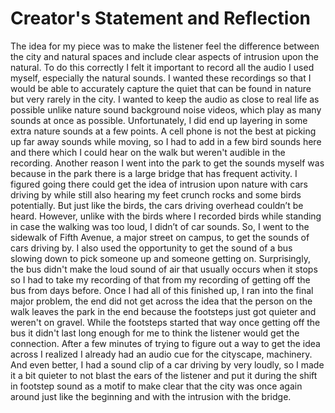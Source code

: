 # Creator's Statement and Reflection
The idea for my piece was to make the listener feel the difference between the city and natural spaces and include clear aspects of intrusion upon the natural. To do this correctly I felt it important to record all the audio I used myself, especially the natural sounds. I wanted these recordings so that I would be able to accurately capture the quiet that can be found in nature but very rarely in the city. I wanted to keep the audio as close to real life as possible unlike nature sound background noise videos, which play as many sounds at once as possible. Unfortunately, I did end up layering in some extra nature sounds at a few points. A cell phone is not the best at picking up far away sounds while moving, so I had to add in a few bird sounds here and there which I could hear on the walk but weren't audible in the recording. Another reason I went into the park to get the sounds myself was because in the park there is a large bridge that has frequent activity. I figured going there could get the idea of intrusion upon nature with cars driving by while still also hearing my feet crunch rocks and some birds potentially. But just like the birds, the cars driving overhead couldn’t be heard. However, unlike with the birds where I recorded birds while standing in case the walking was too loud, I didn’t of car sounds. So, I went to the sidewalk of Fifth Avenue, a major street on campus, to get the sounds of cars driving by. I also used the opportunity to get the sound of a bus slowing down to pick someone up and someone getting on. Surprisingly, the bus didn't make the loud sound of air that usually occurs when it stops so I had to take my recording of that from my recording of getting off the bus from days before. Once I had all of this finished up, I ran into the final major problem, the end did not get across the idea that the person on the walk leaves the park in the end because the footsteps just got quieter and weren't on gravel. While the footsteps started that way once getting off the bus it didn't last long enough for me to think the listener would get the connection. After a few minutes of trying to figure out a way to get the idea across I realized I already had an audio cue for the cityscape, machinery. And even better, I had a sound clip of a car driving by very loudly, so I made it a bit quieter to not blast the ears of the listener and put it during the shift in footstep sound as a motif to make clear that the city was once again around just like the beginning and with the intrusion with the bridge.
